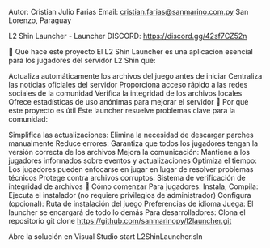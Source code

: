 Autor: Cristian Julio Farias
Email: cristian.farias@sanmarino.com.py
San Lorenzo, Paraguay

L2 Shin Launcher - Launcher
DISCORD: https://discord.gg/42sf7CZ52n

🎯 Qué hace este proyecto
El L2 Shin Launcher es una aplicación esencial para los jugadores del servidor L2 Shin que:

Actualiza automáticamente los archivos del juego antes de iniciar
Centraliza las noticias oficiales del servidor
Proporciona acceso rápido a las redes sociales de la comunidad
Verifica la integridad de los archivos locales
Ofrece estadísticas de uso anónimas para mejorar el servidor
🌟 Por qué este proyecto es útil
Este launcher resuelve problemas clave para la comunidad:

Simplifica las actualizaciones: Elimina la necesidad de descargar parches manualmente
Reduce errores: Garantiza que todos los jugadores tengan la versión correcta de los archivos
Mejora la comunicación: Mantiene a los jugadores informados sobre eventos y actualizaciones
Optimiza el tiempo: Los jugadores pueden enfocarse en jugar en lugar de resolver problemas técnicos
Protege contra archivos corruptos: Sistema de verificación de integridad de archivos
🚀 Cómo comenzar
Para jugadores:
Instala, Compila: Ejecuta el instalador (no requiere privilegios de administrador)
Configura (opcional):
Ruta de instalación del juego
Preferencias de idioma
Juega: El launcher se encargará de todo lo demás
Para desarrolladores:
Clona el repositorio
git clone https://github.com/sanmarinopy/l2launcher.git

Abre la solución en Visual Studio
start L2ShinLauncher.sln
